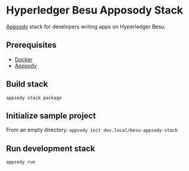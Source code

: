 # Hyperledger Besu Apposody Stack

[Appsody](https://appsody.dev/) stack for developers writing apps on Hyperledger Besu.

## Prerequisites
* [Docker](https://www.docker.com/)
* [Appsody](https://appsody.dev/)

## Build stack
`appsody stack package`

## Initialize sample project
From an empty directory:
`appsody init dev.local/besu-appsody-stack`

## Run development stack
`appsody run`
